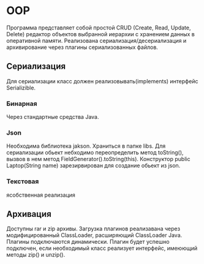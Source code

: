 # OOP
Программа представляет собой простой CRUD (Create, Read, Update, Delete) редактор объектов выбранной иерархии с хранением данных в оперативной памяти. Реализована сериализация/десериализация и архивирование через плагины сериализованных файлов.
## Сериализация
Для сериализации класс должен реализовывать(implements) интерфейс Serializible.
### Бинарная
Через стандартные средства Java.  
### Json
Необходима библиотека jakson. Храниться в папке libs. Для сериализации обьект небходимо переопределить метод toString(), вызвов в нем метод FieldGenerator().toString(this). Конструктор public Laptop(String name) зарезирвирован для создание обьект из json.
### Текстовая
ясобственная реализация
## Архивация
Доступны rar и zip архивы. Загрузка плагинов реализавана через модифицированный ClassLoader, расширяющий ClassLoader Java. 
Плагины подключаются динамически. Плагин будет успешно подключен, если необходимый класс реализует интерфейс, имеюющий методы zip() и unzip().
